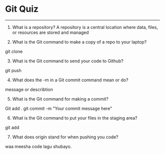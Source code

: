 # Git Quiz



---

1. What is a repository?
A repository is a central location where data, files, or resources are stored and managed

2. What is the Git command to make a copy of a repo to your laptop?

git clone

3. What is the Git command to send your code to Github?

git push

4. What does the -m in a Git commit command mean or do?

message or describtion 

5. What is the Git command for making a commit?

Git add .
git commit -m "Your commit message here"

6. What is the Git command to put your files in the staging area?

git add

7. What does origin stand for when pushing you code?

waa meesha code lagu shubayo.
